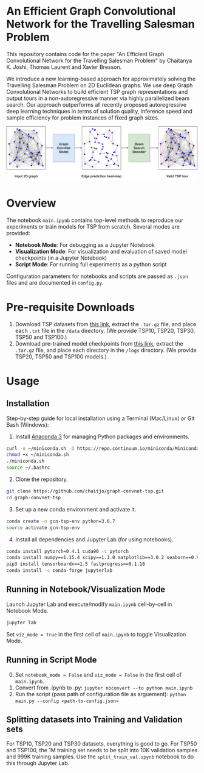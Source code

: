 # An Efficient Graph Convolutional Network for the Travelling Salesman Problem

This repository contains code for the paper 
"An Efficient Graph Convolutional Network for the Travelling Salesman Problem" 
by Chaitanya K. Joshi, Thomas Laurent and Xavier Bresson.

We introduce a new learning-based approach for approximately solving the
Travelling Salesman Problem on 2D Euclidean graphs. 
We use deep Graph Convolutional Networks to build efficient TSP graph representations 
and output tours in a non-autoregressive manner via highly parallelized beam search. 
Our approach outperforms all recently proposed autoregressive deep learning 
techniques in terms of solution quality, inference speed and sample efficiency 
for problem instances of fixed graph sizes. 

![model-blocks](/res/model-blocks.png)

# Overview

The notebook `main.ipynb` contains top-level methods to reproduce our experiments or train models for TSP from scratch.
Several modes are provided:
- **Notebook Mode**: For debugging as a Jupyter Notebook
- **Visualization Mode**: For visualization and evaluation of saved model checkpoints (in a Jupyter Notebook)
- **Script Mode**: For running full experiments as a python script

Configuration parameters for notebooks and scripts are passed as `.json` files and are documented in `config.py`.

# Pre-requisite Downloads

1. Download TSP datasets from [this link](https://drive.google.com/open?id=1-5W-S5e7CKsJ9uY9uVXIyxgbcZZNYBrp), extract the `.tar.gz` file, and place each `.txt` file in the `/data` directory. (We provide TSP10, TSP20, TSP30, TSP50 and TSP100.) 
2. Download pre-trained model checkpoints from [this link](https://drive.google.com/open?id=1qmk1_5a8XT_hrOV_i3uHM9tMVnZBFEAF), extract the `.tar.gz` file, and place each directory in the `/logs` directory. (We provide TSP20, TSP50 and TSP100 models.) .

# Usage

## Installation
Step-by-step guide for local installation using a Terminal (Mac/Linux) or Git Bash (Windows):
1. Install [Anaconda 3](https://www.anaconda.com/) for managing Python packages and environments.
```sh
curl -o ~/miniconda.sh -O https://repo.continuum.io/miniconda/Miniconda3-latest-Linux-x86_64.sh
chmod +x ~/miniconda.sh
./miniconda.sh
source ~/.bashrc
```
2. Clone the repository. 
```sh
git clone https://github.com/chaitjo/graph-convnet-tsp.git
cd graph-convnet-tsp
```
3. Set up a new conda environment and activate it.
```sh
conda create -n gcn-tsp-env python=3.6.7
source activate gcn-tsp-env
```
4. Install all dependencies and Jupyter Lab (for using notebooks).
```sh
conda install pytorch=0.4.1 cuda90 -c pytorch
conda install numpy==1.15.4 scipy==1.1.0 matplotlib==3.0.2 seaborn==0.9.0 pandas==0.24.2 networkx==2.2 scikit-learn==0.20.2 tensorflow-gpu==1.12.0 tensorboard==1.12.0
pip3 install tensorboardx==1.5 fastprogress==0.1.18
conda install -c conda-forge jupyterlab
```

## Running in Notebook/Visualization Mode
Launch Jupyter Lab and execute/modify `main.ipynb` cell-by-cell in Notebook Mode.
```sh
jupyter lab
```

Set `viz_mode = True` in the first cell of `main.ipynb` to toggle Visualization Mode.

## Running in Script Mode
0. Set `notebook_mode = False` and `viz_mode = False` in the first cell of `main.ipynb`.
1. Convert from .ipynb to .py: `jupyter nbconvert --to python main.ipynb`
2. Run the script (pass path of configuration file as arguement): `python main.py --config <path-to-config.json>`

## Splitting datasets into Training and Validation sets
For TSP10, TSP20 and TSP30 datasets, everything is good to go.
For TSP50 and TSP100, the 1M training set needs to be split into 10K validation samples and 999K training samples.
Use the `split_train_val.ipynb` notebook to do this through Jupyter Lab.
